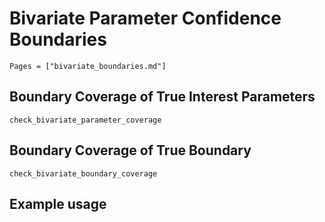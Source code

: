 # Bivariate Parameter Confidence Boundaries

```@index
Pages = ["bivariate_boundaries.md"]
```

## Boundary Coverage of True Interest Parameters

```@docs
check_bivariate_parameter_coverage
```

## Boundary Coverage of True Boundary

```@docs
check_bivariate_boundary_coverage
```

## Example usage